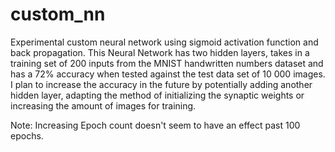 # custom_nn

Experimental custom neural network using sigmoid activation function and back propagation. This Neural Network has two hidden layers, takes in a training set of 200 inputs from the MNIST handwritten numbers dataset and has a 72% accuracy when tested against the test data set of 10 000 images. I plan to increase the accuracy in the future by potentially adding another hidden layer, adapting the method of initializing the synaptic weights or increasing the amount of images for training.

Note: Increasing Epoch count doesn't seem to have an effect past 100 epochs.

